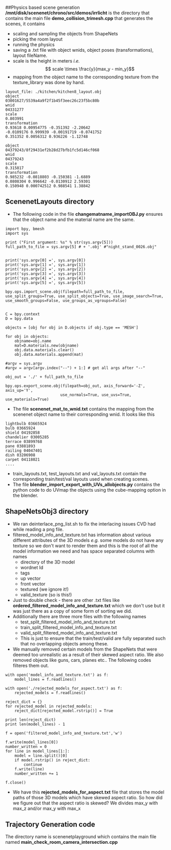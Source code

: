 ##Physics based scene generation
**/mnt/disk/scenenet/chrono/src/demos/irrlicht** is the directory that contains the main file **demo_collision_trimesh.cpp** that generates the scenes, it contains 

- scaling and sampling the objects from ShapeNets
- picking the room layout 
- running the physics 
- saving a .txt file with object wnids, object poses (transformations), layout fileName.
- scale is the height in meters *i.e.* $$ scale \times \frac{y}{max_y - min_y}$$
- mapping from the object name to the corresponding texture from the texture_library was done by hand.

```
layout_file: ./kitchen/kitchen8_layout.obj
object
03001627/5539a4a9f2f1b45f3eec26c23f5bc80b
wnid
04331277
scale
0.803991
transformation
0.93618 0.00954775 -0.351392 -2.20642
-0.0109176 0.999939 -0.00191719 -0.0741752
0.351352 0.0056312 0.936226 -1.12748

object
04379243/8f29431ef2b28d27bfb1fc5d146cf068
wnid
04379243
scale
0.315817
transformation
0.985232 -0.0818803 -0.150381 -1.6889
0.0808304 0.996642 -0.0130912 2.59301
0.150948 0.000742512 0.988541 1.38842

```
## ScenenetLayouts directory
- The following code in the file **changematname_importOBJ.py** ensures that the object name and the material name are the same.
```
import bpy, bmesh
import sys

print ("First argument: %s" % str(sys.argv[5]))
full_path_to_file = sys.argv[5] # + '.obj' #"night_stand_0026.obj"


print('sys.argv[0] =', sys.argv[0])
print('sys.argv[1] =', sys.argv[1])
print('sys.argv[2] =', sys.argv[2])
print('sys.argv[3] =', sys.argv[3])
print('sys.argv[4] =', sys.argv[4])
print('sys.argv[5] =', sys.argv[5])

bpy.ops.import_scene.obj(filepath=full_path_to_file, use_split_groups=True, use_split_objects=True, use_image_search=True, use_smooth_groups=False, use_groups_as_vgroups=False)


C = bpy.context
D = bpy.data

objects = [obj for obj in D.objects if obj.type == 'MESH']

for obj in objects:
    objname=obj.name
    mat=D.materials.new(objname)
    obj.data.materials.clear()
    obj.data.materials.append(mat)

#argv = sys.argv
#argv = argv[argv.index("--") + 1:] # get all args after "--"

obj_out = './' + full_path_to_file

bpy.ops.export_scene.obj(filepath=obj_out, axis_forward='-Z', axis_up='Y',
                        use_normals=True, use_uvs=True, use_materials=True)
```
- The file **scenenet_mat_to_wnid.txt** contains the mapping from the scenenet object name to their corresponding wnid. It looks like this
```
lightbulb 03665924
bulb 03665924
shield 04192858
chandelier 03005285
terrace 03899768
pane 03881893
railing 04047401
dish 03206908
carpet 04118021
....
```

- train_layouts.txt, test_layouts.txt and val_layouts.txt contain the corresponding train/test/val layouts used when creating scenes.
- The file **blender_import_export_with_UVs_allobjects.py** contains the python code to do UVmap the objects using the cube-mapping option in the blender.

## ShapeNetsObj3 directory
- We ran deinterlace_png_list.sh to fix the interlacing issues CVD had while reading a png file. 
- filtered_model_info_and_texture.txt has information about various different attributes of the 3D models *e.g.* some models do not have any texture so we don't want to render them and this is the root of all the model information we need and has space separated columns with names 
	- directory of the 3D model 
	- wordnet Id
	- tags 
	- up vector
	- front vector 
	- textured (we ignore it!) 
	- valid_texture (so is this!)
- Just to double check - there are other .txt files like **ordered_filtered_model_info_and_texture.txt** which we don't use but it was just there as a copy of some form of sorting we did.
- Additionally there are three more files with the following names 
 	- test_split_filtered_model_info_and_texture.txt
 	- train_split_filtered_model_info_and_texture.txt
 	- valid_split_filtered_model_info_and_texture.txt
 	- This is just to ensure that the train/test/valid are fully separated such that no overlapping objects among these.
- We manually removed certain models from the ShapeNets that were deemed too unrealistic as a result of their skewed aspect ratio. We also removed objects like guns, cars, planes etc.. The following codes filteres them out.

```
with open('model_info_and_texture.txt') as f:
    model_lines = f.readlines()

with open('./rejected_models_for_aspect.txt') as f:
    rejected_models = f.readlines()

reject_dict = {}
for rejected_model in rejected_models:
    reject_dict[rejected_model.rstrip()] = True

print len(reject_dict)
print len(model_lines) - 1

f = open('filtered_model_info_and_texture.txt','w')

f.write(model_lines[0])
number_written = 0
for line in model_lines[1:]:
    model = line.split()[0]
    if model.rstrip() in reject_dict:
        continue
    f.write(line)
    number_written += 1

f.close()
```
- We have this **rejected_models_for_aspect.txt** file that stores the model paths of those 3D models which have skewed aspect ratio. So how did we figure out that the aspect ratio is skewed? We divides max_y with max_z and/or max_y with max_x 
 
## Trajectory Generation code

The directory name is scenenetplayground which contains the main file named **main_check_room_camera_intersection.cpp** 
